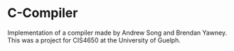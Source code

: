 # C-Compiler
Implementation of a compiler made by Andrew Song and Brendan Yawney. This was a project for CIS4650 at the University of Guelph.
